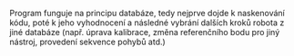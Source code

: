 Program funguje na principu databáze, tedy nejprve dojde k naskenování kódu, poté k jeho vyhodnocení a následné vybrání dalších kroků robota z jiné databáze (např. úprava kalibrace, změna referenčního bodu pro jiný nástroj, provedení sekvence pohybů atd.)
